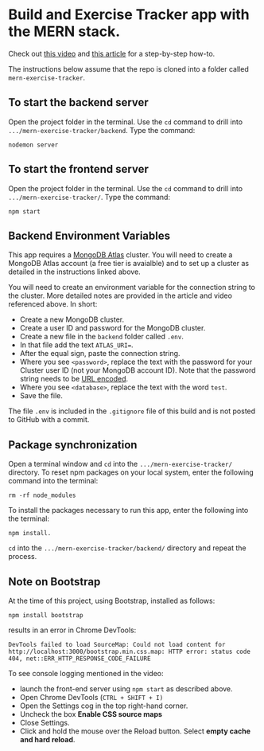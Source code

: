 # Build and Exercise Tracker app with the MERN stack.

Check out [this video](https://youtu.be/7CqJlxBYj-M) and [this article](https://www.mongodb.com/blog/post/building-an-exercise-tracker-mern-tutorial?utm_campaign=Int_CLD_MERN%20Stack%20Tutorial_06_20_WW_Autoresponder&utm_source=eloqua&utm_medium=email&utm_term=Learn%20MERN%20with%20MongoDB) for a step-by-step how-to.

The instructions below assume that the repo is cloned into a folder called `mern-exercise-tracker`.

## To start the backend server
Open the project folder in the terminal. 
Use the `cd` command to drill into `.../mern-exercise-tracker/backend`.
Type the command:

    nodemon server

## To start the frontend server
Open the project folder in the terminal.
Use the `cd` command to drill into `.../mern-exercise-tracker/`.
Type the command:

    npm start

## Backend Environment Variables
This app requires a [MongoDB Atlas](https://cloud.mongodb.com/) cluster. You will need to create a MongoDB Atlas account (a free tier is avaialble) and to set up a cluster as detailed in the instructions linked above. 

You will need to create an environment variable for the connection string to the cluster. More detailed notes are provided in the article and video referenced above. In short:
* Create a new MongoDB cluster.
* Create a user ID and password for the MongoDB cluster.
* Create a new file in the `backend` folder called `.env`.
* In that file add the text `ATLAS_URI=`.
* After the equal sign, paste the connection string.
* Where you see `<password>`, replace the text with the password for your Cluster user ID (not your MongoDB account ID). Note that the password string needs to be [URL encoded](https://dochub.mongodb.org/core/atlas-url-encoding).
* Where you see `<database>`, replace the text with the word `test`.
* Save the file. 

The file `.env` is included in the `.gitignore` file of this build and is not posted to GitHub with a commit.

## Package synchronization
Open a terminal window and `cd` into the `.../mern-exercise-tracker/` directory.
To reset npm packages on your local system, enter the following command into the terminal:

    rm -rf node_modules

To install the packages necessary to run this app, enter the following into the terminal:

    npm install.

`cd` into the `.../mern-exercise-tracker/backend/` directory and repeat the process.

## Note on Bootstrap
At the time of this project, using Bootstrap, installed as follows:

    npm install bootstrap

results in an error in Chrome DevTools:

    DevTools failed to load SourceMap: Could not load content for http://localhost:3000/bootstrap.min.css.map: HTTP error: status code 404, net::ERR_HTTP_RESPONSE_CODE_FAILURE

To see console logging mentioned in the video:
* launch the front-end server using `npm start` as described above.
* Open Chrome DevTools (`CTRL + SHIFT + I)`
* Open the Settings cog in the top right-hand corner.
* Uncheck the box **Enable CSS source maps**
* Close Settings.
* Click and hold the mouse over the Reload button. Select **empty cache and hard reload**.
